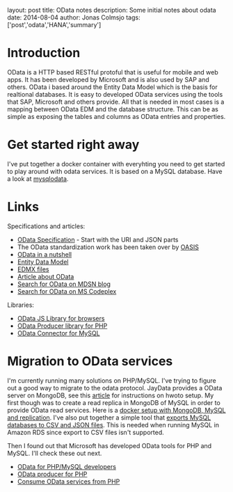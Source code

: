 layout: post
title: OData notes
description: Some initial notes about odata
date: 2014-08-04
author: Jonas Colmsjo
tags: ['post','odata','HANA','summary']


Introduction
============

OData is a HTTP based RESTful protoful that is useful for mobile and web apps. It has been developed by 
Microsoft and is also used by SAP and others. OData i based around the Entity Data Model which is the
basis for realtional databases. It is easy to developed OData services using the tools that SAP,
Microsoft and others provide. All that is needed in most cases is a mapping between OData EDM and the
database structure. This can be as simple as exposing the tables and columns as OData entries and
properties.


Get started right away
======================

I've put together a docker container with everyhting you need to get started to play around with odata services.
It is based on a MySQL database. Have a look at [mysqlodata](https://github.com/colmsjo/mysqlodata).


Links
=====

Specifications and articles:

* [OData Specification](http://www.odata.org/documentation/odata-version-2-0/) - Start with the URI and JSON parts
* The OData standardization work has been taken over by [OASIS](https://www.oasis-open.org/committees/tc_home.php?wg_abbrev=odata)
* [OData in a nutshell](http://www.google.se/url?sa=t&rct=j&q=&esrc=s&source=web&cd=1&ved=0CCEQFjAA&url=http%3A%2F%2Fwiki.scn.sap.com%2Fwiki%2Fdownload%2Fattachments%2F233739132%2F02_OData_In_A_Nutshell.pdf&ei=2FXfU_DEEMei4gTH4YC4AQ&usg=AFQjCNF04HNcGVk2ApNLGagEWs5rfSj9Bw&bvm=bv.72197243,d.bGE)
* [Entity Data Model](http://msdn.microsoft.com/en-us/library/ee382825.aspx)
* [EDMX files](http://msdn.microsoft.com/en-us/library/cc982042.aspx)
* [Article about OData](http://msdn.microsoft.com/en-us/library/ff478141.aspx)
* [Search for OData on MDSN blog](http://social.msdn.microsoft.com/Search/en-US?query=Odata&beta=0&rn=Interoperability+%40+Microsoft&rq=site:blogs.msdn.com/b/interoperability/&ac=4)
* [Search for OData on MS Codeplex](http://www.codeplex.com/site/search?query=odata&ac=4)

Libraries:

* [OData JS Library for browsers](http://datajs.codeplex.com/)
* [OData Producer library for PHP](https://github.com/MSOpenTech/odataphpprod)
* [OData Connector for MySQL](http://odatamysqlphpconnect.codeplex.com/)


Migration to OData services
===========================

I'm currently running many solutions on PHP/MySQL. I've trying to figure out a good way to migrate to the
odata protocol. JayData provides a OData server on MongoDB, see this [article](http://jaydata.org/blog/install-your-own-odata-server-with-nodejs-and-mongodb) for instructions on hwoto setup. My first though was to create a 
read replica in MongoDB of MySQL in order to provide OData read services. Here is a [docker setup with
MongoDB, MySQL and replication](https://github.com/colmsjo/mysqlmongorepl). I've also put together a simple
tool that [exports MySQL databases to CSV and JSON files](https://github.com/colmsjo/mysqldump2). This is
needed when running MySQL in Amazon RDS since export to CSV files isn't supported.

Then I found out that Microsoft has developed OData tools for PHP and MySQL. I'll check these out next.

* [OData for PHP/MySQL developers](http://blogs.msdn.com/b/interoperability/archive/2012/02/09/open-source-odata-tools-for-mysql-and-php-developers.aspx)
* [OData producer for PHP](http://blogs.msdn.com/b/interoperability/archive/2011/09/09/the-odata-producer-library-for-php-is-here.aspx)
* [Consume OData services from PHP](http://blogs.msdn.com/b/interoperability/archive/2010/03/16/odata-interoperability-with-net-java-php-iphone-and-more.aspx)




